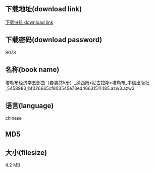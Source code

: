 ## 下载地址(download link)
[下载链接 download link](https://voluble-croquembouche-d321dc.netlify.app/?s=%E5%A1%94%E5%8B%92%E5%B8%83%E7%BB%8F%E6%B5%8E%E5%AD%A6%E4%BA%94%E9%83%A8%E6%9B%B2%EF%BC%88%E5%A5%97%E8%A3%85%E5%85%B15%E5%86%8C%EF%BC%89_%E7%BA%B3%E8%A5%BF%E5%A7%86%E2%80%A2%E5%B0%BC%E5%8F%A4%E6%8B%89%E6%96%AF%E2%80%A2%E5%A1%94%E5%8B%92%E5%B8%83_%E4%B8%AD%E4%BF%A1%E5%87%BA%E7%89%88%E7%A4%BE_5458983_bf026665cf803545e73ed46631511485.azw3)

## 下载密码(download password)
8078

## 名称(book name)
塔勒布经济学五部曲（套装共5册）_纳西姆•尼古拉斯•塔勒布_中信出版社_5458983_bf026665cf803545e73ed46631511485.azw3.azw3

## 语言(language)
chinese

## MD5


## 大小(filesize)
4.2 MB
